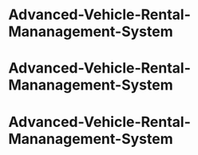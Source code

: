 # Advanced-Vehicle-Rental-Mananagement-System
# Advanced-Vehicle-Rental-Mananagement-System
# Advanced-Vehicle-Rental-Mananagement-System

